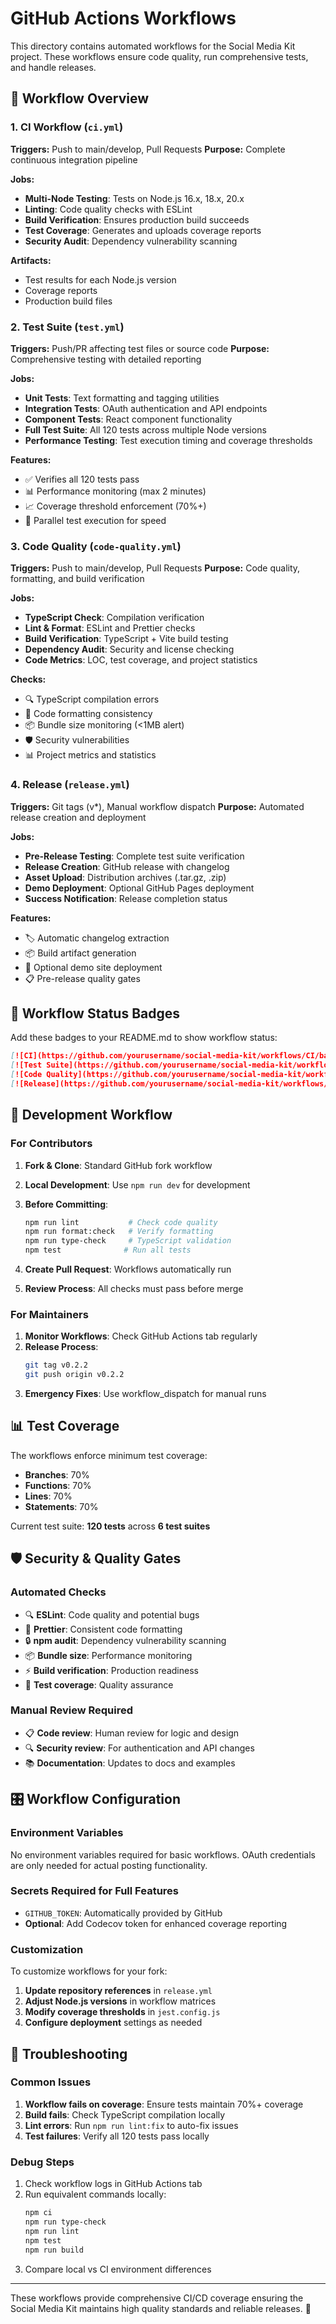# GitHub Actions Workflows

This directory contains automated workflows for the Social Media Kit project. These workflows ensure code quality, run comprehensive tests, and handle releases.

## 🔄 Workflow Overview

### 1. **CI Workflow** (`ci.yml`)
**Triggers:** Push to main/develop, Pull Requests
**Purpose:** Complete continuous integration pipeline

**Jobs:**
- **Multi-Node Testing**: Tests on Node.js 16.x, 18.x, 20.x
- **Linting**: Code quality checks with ESLint
- **Build Verification**: Ensures production build succeeds
- **Test Coverage**: Generates and uploads coverage reports
- **Security Audit**: Dependency vulnerability scanning

**Artifacts:**
- Test results for each Node.js version
- Coverage reports
- Production build files

### 2. **Test Suite** (`test.yml`)
**Triggers:** Push/PR affecting test files or source code
**Purpose:** Comprehensive testing with detailed reporting

**Jobs:**
- **Unit Tests**: Text formatting and tagging utilities
- **Integration Tests**: OAuth authentication and API endpoints
- **Component Tests**: React component functionality
- **Full Test Suite**: All 120 tests across multiple Node versions
- **Performance Testing**: Test execution timing and coverage thresholds

**Features:**
- ✅ Verifies all 120 tests pass
- 📊 Performance monitoring (max 2 minutes)
- 📈 Coverage threshold enforcement (70%+)
- 🔧 Parallel test execution for speed

### 3. **Code Quality** (`code-quality.yml`)
**Triggers:** Push to main/develop, Pull Requests
**Purpose:** Code quality, formatting, and build verification

**Jobs:**
- **TypeScript Check**: Compilation verification
- **Lint & Format**: ESLint and Prettier checks
- **Build Verification**: TypeScript + Vite build testing
- **Dependency Audit**: Security and license checking
- **Code Metrics**: LOC, test coverage, and project statistics

**Checks:**
- 🔍 TypeScript compilation errors
- 📏 Code formatting consistency
- 📦 Bundle size monitoring (<1MB alert)
- 🛡️ Security vulnerabilities
- 📊 Project metrics and statistics

### 4. **Release** (`release.yml`)
**Triggers:** Git tags (v*), Manual workflow dispatch
**Purpose:** Automated release creation and deployment

**Jobs:**
- **Pre-Release Testing**: Complete test suite verification
- **Release Creation**: GitHub release with changelog
- **Asset Upload**: Distribution archives (.tar.gz, .zip)
- **Demo Deployment**: Optional GitHub Pages deployment
- **Success Notification**: Release completion status

**Features:**
- 🏷️ Automatic changelog extraction
- 📦 Build artifact generation
- 🚀 Optional demo site deployment
- 📋 Pre-release quality gates

## 🎯 Workflow Status Badges

Add these badges to your README.md to show workflow status:

```markdown
[![CI](https://github.com/yourusername/social-media-kit/workflows/CI/badge.svg)](https://github.com/yourusername/social-media-kit/actions/workflows/ci.yml)
[![Test Suite](https://github.com/yourusername/social-media-kit/workflows/Test%20Suite/badge.svg)](https://github.com/yourusername/social-media-kit/actions/workflows/test.yml)
[![Code Quality](https://github.com/yourusername/social-media-kit/workflows/Code%20Quality/badge.svg)](https://github.com/yourusername/social-media-kit/actions/workflows/code-quality.yml)
[![Release](https://github.com/yourusername/social-media-kit/workflows/Release/badge.svg)](https://github.com/yourusername/social-media-kit/actions/workflows/release.yml)
```

## 🔧 Development Workflow

### For Contributors

1. **Fork & Clone**: Standard GitHub fork workflow
2. **Local Development**: Use `npm run dev` for development
3. **Before Committing**:
   ```bash
   npm run lint           # Check code quality
   npm run format:check   # Verify formatting
   npm run type-check     # TypeScript validation
   npm test              # Run all tests
   ```

4. **Create Pull Request**: Workflows automatically run
5. **Review Process**: All checks must pass before merge

### For Maintainers

1. **Monitor Workflows**: Check GitHub Actions tab regularly
2. **Release Process**:
   ```bash
   git tag v0.2.2
   git push origin v0.2.2
   ```
3. **Emergency Fixes**: Use workflow_dispatch for manual runs

## 📊 Test Coverage

The workflows enforce minimum test coverage:
- **Branches**: 70%
- **Functions**: 70%
- **Lines**: 70%
- **Statements**: 70%

Current test suite: **120 tests** across **6 test suites**

## 🛡️ Security & Quality Gates

### Automated Checks
- 🔍 **ESLint**: Code quality and potential bugs
- 📏 **Prettier**: Consistent code formatting
- 🔒 **npm audit**: Dependency vulnerability scanning
- 📦 **Bundle size**: Performance monitoring
- ⚡ **Build verification**: Production readiness
- 🧪 **Test coverage**: Quality assurance

### Manual Review Required
- 📋 **Code review**: Human review for logic and design
- 🔍 **Security review**: For authentication and API changes
- 📚 **Documentation**: Updates to docs and examples

## 🎛️ Workflow Configuration

### Environment Variables
No environment variables required for basic workflows. OAuth credentials are only needed for actual posting functionality.

### Secrets Required for Full Features
- `GITHUB_TOKEN`: Automatically provided by GitHub
- **Optional**: Add Codecov token for enhanced coverage reporting

### Customization

To customize workflows for your fork:

1. **Update repository references** in `release.yml`
2. **Adjust Node.js versions** in workflow matrices
3. **Modify coverage thresholds** in `jest.config.js`
4. **Configure deployment** settings as needed

## 🚨 Troubleshooting

### Common Issues

1. **Workflow fails on coverage**: Ensure tests maintain 70%+ coverage
2. **Build fails**: Check TypeScript compilation locally
3. **Lint errors**: Run `npm run lint:fix` to auto-fix issues
4. **Test failures**: Verify all 120 tests pass locally

### Debug Steps

1. Check workflow logs in GitHub Actions tab
2. Run equivalent commands locally:
   ```bash
   npm ci
   npm run type-check
   npm run lint
   npm test
   npm run build
   ```
3. Compare local vs CI environment differences

---

These workflows provide comprehensive CI/CD coverage ensuring the Social Media Kit maintains high quality standards and reliable releases. 🚀 